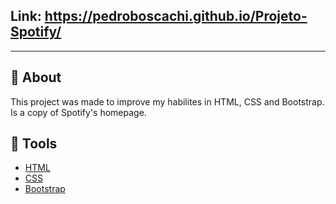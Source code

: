 ## Link: https://pedroboscachi.github.io/Projeto-Spotify/

<hr>

## 🧠 About 

<p>This project was made to improve my habilites in HTML, CSS and Bootstrap. Is a copy of Spotify's homepage.</p>

## 🔨 Tools

- [HTML](https://pt.wikipedia.org/wiki/HTML5)
- [CSS](https://developer.mozilla.org/pt-BR/docs/Web/CSS)
- [Bootstrap](https://getbootstrap.com/)

